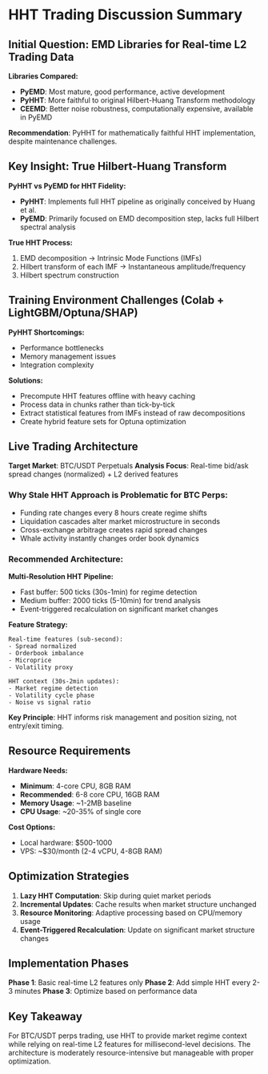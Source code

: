 # HHT Trading Discussion Summary

## Initial Question: EMD Libraries for Real-time L2 Trading Data

**Libraries Compared:**
- **PyEMD**: Most mature, good performance, active development
- **PyHHT**: More faithful to original Hilbert-Huang Transform methodology
- **CEEMD**: Better noise robustness, computationally expensive, available in PyEMD

**Recommendation**: PyHHT for mathematically faithful HHT implementation, despite maintenance challenges.

## Key Insight: True Hilbert-Huang Transform

**PyHHT vs PyEMD for HHT Fidelity:**
- **PyHHT**: Implements full HHT pipeline as originally conceived by Huang et al.
- **PyEMD**: Primarily focused on EMD decomposition step, lacks full Hilbert spectral analysis

**True HHT Process:**
1. EMD decomposition → Intrinsic Mode Functions (IMFs)
2. Hilbert transform of each IMF → Instantaneous amplitude/frequency  
3. Hilbert spectrum construction

## Training Environment Challenges (Colab + LightGBM/Optuna/SHAP)

**PyHHT Shortcomings:**
- Performance bottlenecks
- Memory management issues
- Integration complexity

**Solutions:**
- Precompute HHT features offline with heavy caching
- Process data in chunks rather than tick-by-tick
- Extract statistical features from IMFs instead of raw decompositions
- Create hybrid feature sets for Optuna optimization

## Live Trading Architecture

**Target Market**: BTC/USDT Perpetuals
**Analysis Focus**: Real-time bid/ask spread changes (normalized) + L2 derived features

### Why Stale HHT Approach is Problematic for BTC Perps:
- Funding rate changes every 8 hours create regime shifts
- Liquidation cascades alter market microstructure in seconds
- Cross-exchange arbitrage creates rapid spread changes
- Whale activity instantly changes order book dynamics

### Recommended Architecture:

**Multi-Resolution HHT Pipeline:**
- Fast buffer: 500 ticks (30s-1min) for regime detection
- Medium buffer: 2000 ticks (5-10min) for trend analysis
- Event-triggered recalculation on significant market changes

**Feature Strategy:**
```
Real-time features (sub-second):
- Spread normalized
- Orderbook imbalance  
- Microprice
- Volatility proxy

HHT context (30s-2min updates):
- Market regime detection
- Volatility cycle phase
- Noise vs signal ratio
```

**Key Principle**: HHT informs risk management and position sizing, not entry/exit timing.

## Resource Requirements

**Hardware Needs:**
- **Minimum**: 4-core CPU, 8GB RAM
- **Recommended**: 6-8 core CPU, 16GB RAM
- **Memory Usage**: ~1-2MB baseline
- **CPU Usage**: ~20-35% of single core

**Cost Options:**
- Local hardware: $500-1000
- VPS: ~$30/month (2-4 vCPU, 4-8GB RAM)

## Optimization Strategies

1. **Lazy HHT Computation**: Skip during quiet market periods
2. **Incremental Updates**: Cache results when market structure unchanged
3. **Resource Monitoring**: Adaptive processing based on CPU/memory usage
4. **Event-Triggered Recalculation**: Update on significant market structure changes

## Implementation Phases

**Phase 1**: Basic real-time L2 features only
**Phase 2**: Add simple HHT every 2-3 minutes
**Phase 3**: Optimize based on performance data

## Key Takeaway

For BTC/USDT perps trading, use HHT to provide market regime context while relying on real-time L2 features for millisecond-level decisions. The architecture is moderately resource-intensive but manageable with proper optimization.
